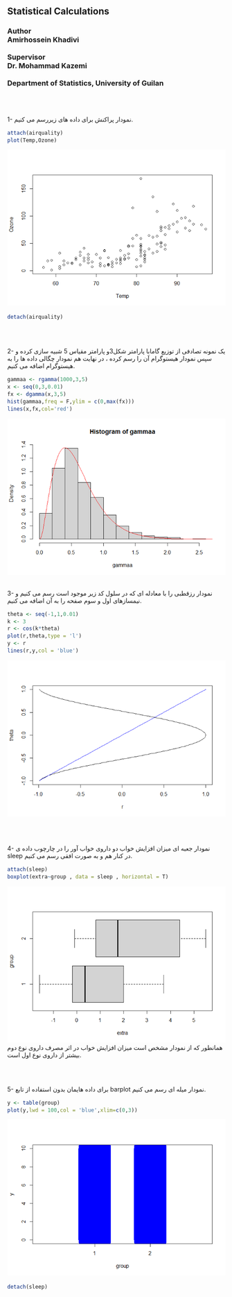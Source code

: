 
<html>


<h2 style={font-family: "XB Niloofar">
Statistical Calculations
</h2>

<h3 style={font-family: "XB Niloofar">
Author <br>
Amirhossein Khadivi <br> <br>
Supervisor <br>
Dr. Mohammad Kazemi <br> <br>
Department of Statistics, University of Guilan
<br>
</h3>

<p>

<br> <br>

1- نمودار پراکنش برای داده های زیررسم می کنیم.

``` r
attach(airquality)
plot(Temp,Ozone)
```

![](SC3_files/figure-gfm/unnamed-chunk-1-1.png)<!-- -->

``` r
detach(airquality)
```

<br> <br>

2- یک نمونه تصادفی از توزیع گامابا پارامتر شکل3و پارامتر مقیاس 5 شبیه
سازی کرده و سپس نمودار هیستوگرام آن را رسم کرده ، در نهایت هم نمودار
چگالی داده ها را به هیستوگرام اضافه می کنیم.

``` r
gammaa <- rgamma(1000,3,5)
x <- seq(0,3,0.01)
fx <- dgamma(x,3,5)
hist(gammaa,freq = F,ylim = c(0,max(fx)))
lines(x,fx,col='red')
```

![](SC3_files/figure-gfm/unnamed-chunk-2-1.png)<!-- --> <br> <br>

3- نمودار رزقطبی را با معادله ای که در سلول کد زیر موجود است رسم می کنیم
و نیمسازهای اول و سوم صفحه را به آن اضافه می کنیم.

``` r
theta <- seq(-1,1,0.01)
k <- 3
r <- cos(k*theta)
plot(r,theta,type = 'l')
y <- r
lines(r,y,col = 'blue')
```

![](SC3_files/figure-gfm/unnamed-chunk-3-1.png)<!-- -->

<br> <br>

4- نمودار جعبه ای میزان افزایش خواب دو داروی خواب آور را در چارچوب داده
ی sleep در کنار هم و به صورت افقی رسم می کنیم.

``` r
attach(sleep)
boxplot(extra~group , data = sleep , horizontal = T)
```

![](SC3_files/figure-gfm/unnamed-chunk-4-1.png)<!-- --> <br> همانطور که
از نمودار مشخص است میزان افزایش خواب در اثر مصرف داروی نوع دوم بیشتر از
داروی نوع اول است.

<br> <br>

5- برای داده هایمان بدون استفاده از تابع barplot نمودار میله ای رسم می
کنیم.

``` r
y <- table(group)
plot(y,lwd = 100,col = 'blue',xlim=c(0,3))
```

![](SC3_files/figure-gfm/unnamed-chunk-5-1.png)<!-- -->

``` r
detach(sleep)
```

<br> <br>

</p>

</body>

</html>
